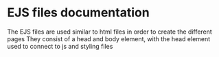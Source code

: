 # EJS files documentation

The EJS files are used similar to html files in order to create the different pages
They consist of a head and body element, with the head element used to connect to js and styling files
